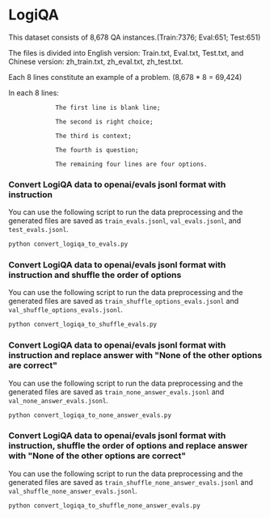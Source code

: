# LogiQA
This dataset consists of 8,678 QA instances.(Train:7376; Eval:651; Test:651)

The files is divided into English version: Train.txt, Eval.txt, Test.txt, and Chinese version: zh_train.txt, zh_eval.txt, zh_test.txt. 

Each 8 lines constitute an example of a problem.  (8,678 * 8 = 69,424)

In each 8 lines: 

                 The first line is blank line;

                 The second is right choice;

                 The third is context;
 
                 The fourth is question;
    
                 The remaining four lines are four options.

### Convert LogiQA data to openai/evals jsonl format with instruction
You can use the following script to run the data preprocessing and the generated files are saved as `train_evals.jsonl`, `val_evals.jsonl`, and `test_evals.jsonl`.
~~~bash
python convert_logiqa_to_evals.py
~~~

### Convert LogiQA data to openai/evals jsonl format with instruction and shuffle the order of options
You can use the following script to run the data preprocessing and the generated files are saved as `train_shuffle_options_evals.jsonl` and `val_shuffle_options_evals.jsonl`.
~~~bash
python convert_logiqa_to_shuffle_evals.py
~~~

### Convert LogiQA data to openai/evals jsonl format with instruction and replace answer with "None of the other options are correct"
You can use the following script to run the data preprocessing and the generated files are saved as `train_none_answer_evals.jsonl` and `val_none_answer_evals.jsonl`.
~~~bash
python convert_logiqa_to_none_answer_evals.py
~~~

### Convert LogiQA data to openai/evals jsonl format with instruction, shuffle the order of options and replace answer with "None of the other options are correct"
You can use the following script to run the data preprocessing and the generated files are saved as `train_shuffle_none_answer_evals.jsonl` and `val_shuffle_none_answer_evals.jsonl`.
~~~bash
python convert_logiqa_to_shuffle_none_answer_evals.py
~~~